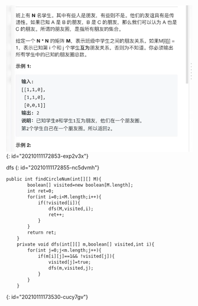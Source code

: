 ![朋友圈.jpg](assets/20210111172852-7m4t4n7-朋友圈.jpg)
{: id="20210111172853-exp2v3x"}

dfs
{: id="20210111172855-nc5dvmh"}

```
public int findCircleNum(int[][] M){
        boolean[] visited=new boolean[M.length];
        int ret=0;
        for(int i=0;i<M.length;i++){
            if(!visited[i]){
                dfs(M,visited,i);
                ret++;
            }
        }
        return ret;
    }
    private void dfs(int[][] m,boolean[] visited,int i){
        for(int j=0;j<m.length;j++){
            if(m[i][j]==1&& !visited[j]){
                visited[j]=true;
                dfs(m,visited,j);
            }
        }
    }
```
{: id="20210111173530-cucy7gv"}
